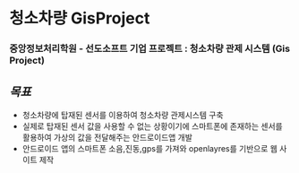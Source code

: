 # 청소차량 GisProject
### 중앙정보처리학원 - 선도소프트 기업 프로젝트 : 청소차량 관제 시스템 (Gis Project) <br>

## *목표* <br>
+ 청소차량에 탑재된 센서를 이용하여 청소차량 관제시스템 구축 <br>
+ 실제로 탑재된 센서 값을 사용할 수 없는 상황이기에 스마트폰에 존재하는 센서를 활용하여 가상의 값을 전달해주는 안드로이드앱 개발 <br>
+ 안드로이드 앱의 스마트폰 소음,진동,gps를 가져와 openlayres를 기반으로 웹 사이트 제작 <br>
